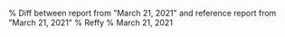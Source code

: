 % Diff between report from "March 21, 2021" and reference report from "March 21, 2021"
% Reffy
% March 21, 2021

